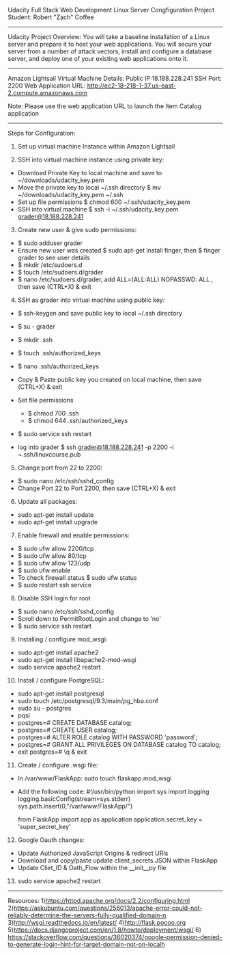 Udacity Full Stack Web Development
Linux Server Congfiguration Project
Student: Robert "Zach" Coffee
___________________________________________________________________

Udacity Project Overview:
You will take a baseline installation of a Linux server and prepare it to host your web applications.
You will secure your server from a number of attack vectors, install and configure a database server, and deploy one of your existing web applications onto it.

___________________________________________________________________

Amazon Lightsail Virtual Machine Details:
Public IP:18.188.228.241
SSH Port: 2200
Web Application URL: http://ec2-18-218-1-37.us-east-2.compute.amazonaws.com

Note: Please use the web application URL to launch the Item Catalog application
___________________________________________________________________

Steps for Configuration:

1) Set up virtual machine Instance within Amazon Lightsail

2) SSH into virtual machine instance using private key:
  - Download Private Key to local machine and save to ~/downloads/udacity_key.pem
  - Move the private key to local ~/.ssh directory $ mv ~/downloads/udacity_key.pem ~/.ssh
  - Set up file permissions $ chmod 600 ~/.ssh/udacity_key.pem
  - SSH into virtual machine $ ssh -i ~/.ssh/udacity_key.pem grader@18.188.228.241

3) Create new user & give sudo permissions:
  - $ sudo adduser grader
  - Ensure new user was created $ sudo apt-get install finger, then $ finger grader to see user details
  - $ mkdir /etc/sudoers.d
  - $ touch /etc/sudoers.d/grader
  - $ nano /etc/sudoers.d/grader, add ALL=(ALL:ALL) NOPASSWD: ALL , then save (CTRL+X) & exit

4) SSH as grader into virtual machine using public key:
  - $ ssh-keygen and save public key to local ~/.ssh directory

  - $ su - grader
  - $ mkdir .ssh
  - $ touch .ssh/authorized_keys
  - $ nano .ssh/authorized_keys
  - Copy & Paste public key you created on local machine, then save (CTRL+X) & exit
  - Set file permissions
    - $ chmod 700 .ssh
    - $ chmod 644 .ssh/authorized_keys
  - $ sudo service ssh restart
  - log into grader $ ssh grader@18.188.228.241 -p 2200 -i ~.ssh/linuxcourse.pub

5) Change port from 22 to 2200:
  - $ sudo nano /etc/ssh/sshd_config
  - Change Port 22 to Port 2200, then save (CTRL+X) & exit

6) Update all packages:
  - sudo apt-get install update
  - sudo apt-get install upgrade

7) Enable firewall and enable permissions:
  - $ sudo ufw allow 2200/tcp
  - $ sudo ufw allow 80/tcp
  - $ sudo ufw allow 123/udp
  - $ sudo ufw enable
  - To check firewall status $ sudo ufw status
  - $ sudo restart ssh service

8) Disable SSH login for root
  - $ sudo nano /etc/ssh/sshd_config
  - Scroll down to PermitRootLogin and change to 'no'
  - $ sudo service ssh restart

9) Installing / configure mod_wsgi:
  - sudo apt-get install apache2
  - sudo apt-get install libapache2-mod-wsgi
  - sudo service apache2 restart

10) Install / configure PostgreSQL:
  - sudo apt-get install postgresql
  - sudo touch /etc/postgresql/9.3/main/pg_hba.conf
  - sudo su - postgres
  - pqsl
  - postgres=# CREATE DATABASE catalog;
  - postgres=# CREATE USER catalog;
  - postgres=# ALTER ROLE catalog WITH PASSWORD 'password';
  - postgres=# GRANT ALL PRIVILEGES ON DATABASE catalog TO catalog;
  - exit postgres=# \q & exit

11) Create / configure .wsgi file:
  - In /var/www/FlaskApp: sudo touch flaskapp.mod_wsgi
  - Add the following code:
        #!/usr/bin/python
      import sys
      import logging
      logging.basicConfig(stream=sys.stderr)
      sys.path.insert(0,"/var/www/FlaskApp/")

      from FlaskApp import app as application
      application.secret_key = 'super_secret_key'

12) Google Oauth changes:
  - Update Authorized JavaScript Origins & redirect URIs
  - Download and copy/paste update client_secrets.JSON within FlaskApp
  - Update Cliet_ID & Oath_Flow within the __init__py file

13) sudo service apache2 restart


___________________________________________________________________

Resources:
1)https://httpd.apache.org/docs/2.2/configuring.html
2)https://askubuntu.com/questions/256013/apache-error-could-not-reliably-determine-the-servers-fully-qualified-domain-n
3)http://wsgi.readthedocs.io/en/latest/
4)http://flask.pocoo.org
5)https://docs.djangoproject.com/en/1.8/howto/deployment/wsgi/
6) https://stackoverflow.com/questions/36020374/google-permission-denied-to-generate-login-hint-for-target-domain-not-on-localh
